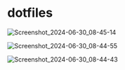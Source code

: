 # dotfiles

![Screenshot_2024-06-30_08-45-14](https://github.com/Samueru-sama/dotfiles/assets/36420837/07ff594d-739a-4628-a1d1-7540315d4ffc)

![Screenshot_2024-06-30_08-44-55](https://github.com/Samueru-sama/dotfiles/assets/36420837/1319e050-a3d2-446f-8494-60421d84a30b)

![Screenshot_2024-06-30_08-44-43](https://github.com/Samueru-sama/dotfiles/assets/36420837/1e60a7c4-3ffc-44be-b9c2-d0ada39bc0e5)
